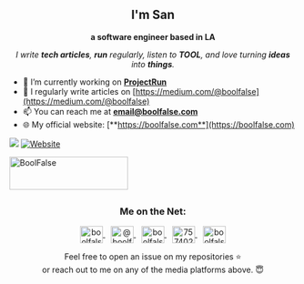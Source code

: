 
<h2 align="center">I'm San</h2>

<p align="center"><strong>a software engineer based in LA</strong></p>
<p align="center"><i>I write <strong>tech articles</strong>, <strong>run</strong> regularly, listen to <strong>TOOL</strong>, and love turning <strong>ideas</strong> into <strong>things</strong>.</i></p>

- 🔭 I’m currently working on [**ProjectRun**](https://projectrun.app/)
- 📝 I regularly write articles on [https://medium.com/@boolfalse](https://medium.com/@boolfalse)
- 📫 You can reach me at [**email@boolfalse.com**](mailto:email@boolfalse.com)
- 🌐 My official website: [**https://boolfalse.com**](https://boolfalse.com)

![](https://komarev.com/ghpvc/?username=boolfalse&color=blue)
[![Website](https://img.shields.io/badge/Website-boolfalse.com-03A062?style=flat-square&labelColor=fff)](https://boolfalse.com)

<a href="https://stackoverflow.com/users/7574023/boolfalse"><img src="https://stackoverflow.com/users/flair/7574023.png?theme=dark" width="208" height="58" alt="BoolFalse" title="BoolFalse" align="left"></a>

<h3 align="center" style="margin-top: 100px">Me on the Net:</h3>
<p align="center">
<a href="https://linkedin.com/in/boolfalse" target="blank" style="margin: 5px"> <img align="center" src="https://raw.githubusercontent.com/rahuldkjain/github-profile-readme-generator/master/src/images/icons/Social/linked-in-alt.svg" alt="boolfalse" height="30" width="40" /> </a>
<a href="https://medium.com/@boolfalse" target="blank" style="margin: 5px"> <img align="center" src="https://raw.githubusercontent.com/rahuldkjain/github-profile-readme-generator/master/src/images/icons/Social/medium.svg" alt="@boolfalse" height="30" width="40" /> </a>
<a href="https://www.youtube.com/c/boolfalse" target="blank" style="margin: 5px"> <img align="center" src="https://raw.githubusercontent.com/rahuldkjain/github-profile-readme-generator/master/src/images/icons/Social/youtube.svg" alt="boolfalse" height="30" width="40" /> </a>
<a href="https://stackoverflow.com/users/7574023" target="blank" style="margin: 5px"> <img align="center" src="https://raw.githubusercontent.com/rahuldkjain/github-profile-readme-generator/master/src/images/icons/Social/stack-overflow.svg" alt="7574023" height="30" width="40" /> </a>
<a href="https://dev.to/boolfalse" target="blank" style="margin: 5px"> <img align="center" src="https://raw.githubusercontent.com/rahuldkjain/github-profile-readme-generator/master/src/images/icons/Social/devto.svg" alt="boolfalse" height="30" width="40" /> </a>
</p>

<p align="center">
Feel free to open an issue on my repositories ⭐
<br>
or reach out to me on any of the media platforms above. 😇
</p>
